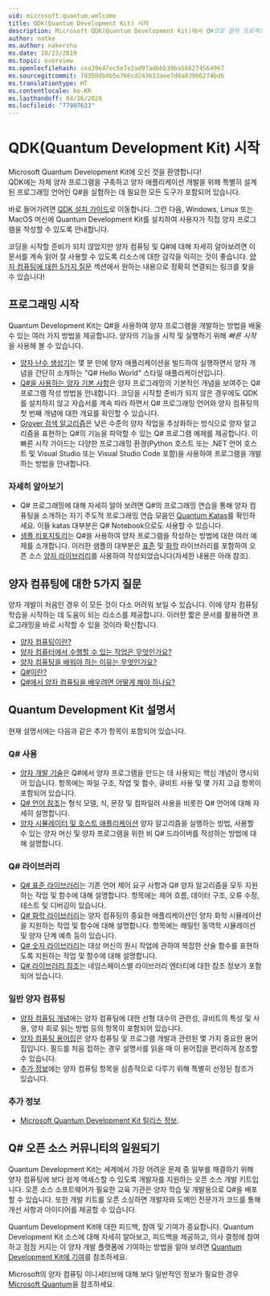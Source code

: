```yaml
---
uid: microsoft.quantum.welcome
title: QDK(Quantum Development Kit) 시작
description: Microsoft QDK(Quantum Development Kit)에서 Q#으로 양자 프로젝트 프로그래밍을 시작하는 방법을 알아봅니다.
author: natke
ms.author: nakersha
ms.date: 10/23/2019
ms.topic: overview
ms.openlocfilehash: cea39e47ec5e7e2ad97adbbb39ba586274564967
ms.sourcegitcommit: 7d350db4b5e766cd243633aee7d0a839b6274bd6
ms.translationtype: HT
ms.contentlocale: ko-KR
ms.lasthandoff: 04/16/2020
ms.locfileid: "77907633"
---
```

# <a name="get-started-with-the-quantum-development-kit-qdk"></a>QDK(Quantum Development Kit) 시작

Microsoft Quantum Development Kit에 오신 것을 환영합니다!  
QDK에는 자체 양자 프로그램을 구축하고 양자 애플리케이션 개발을 위해 특별히 설계된 프로그래밍 언어인 Q#을 실험하는 데 필요한 모든 도구가 포함되어 있습니다. 

바로 들어가려면 [QDK 설치 가이드](xref:microsoft.quantum.install)로 이동합니다.
그런 다음, Windows, Linux 또는 MacOS 머신에 Quantum Development Kit를 설치하여 사용자가 직접 양자 프로그램을 작성할 수 있도록 안내합니다.

코딩을 시작할 준비가 되지 않았지만 양자 컴퓨팅 및 Q#에 대해 자세히 알아보려면 이 문서를 계속 읽어 잘 사용할 수 있도록 리소스에 대한 감각을 익히는 것이 좋습니다. [양자 컴퓨팅에 대한 5가지 질문](#five-questions-about-quantum-computing) 섹션에서 원하는 내용으로 정확히 연결되는 링크를 찾을 수 있습니다!

## <a name="get-started-programming"></a>프로그래밍 시작

Quantum Development Kit는 Q#을 사용하여 양자 프로그램을 개발하는 방법을 배울 수 있는 여러 가지 방법을 제공합니다.
양자의 기능을 시작 및 실행하기 위해 *빠른 시작*을 사용해 볼 수 있습니다.

* [양자 난수 생성기](xref:microsoft.quantum.quickstarts.qrng)는 몇 분 만에 양자 애플리케이션을 빌드하여 실행하면서 양자 개념을 간단히 소개하는 "Q# Hello World" 스타일 애플리케이션입니다.
* [Q#을 사용하는 양자 기본 사항](xref:microsoft.quantum.write-program)은 양자 프로그래밍의 기본적인 개념을 보여주는 Q# 프로그램 작성 방법을 안내합니다. 
    코딩을 시작할 준비가 되지 않은 경우에도 QDK를 설치하지 않고 자습서를 계속 따라 하면서 Q# 프로그래밍 언어와 양자 컴퓨팅의 첫 번째 개념에 대한 개요를 확인할 수 있습니다.
* [Grover 검색 알고리즘](xref:microsoft.quantum.quickstarts.search)은 낮은 수준의 양자 작업을 추상화하는 방식으로 양자 알고리즘을 표현하는 Q#의 기능을 파악할 수 있는 Q# 프로그램 예제를 제공합니다. 
    이 빠른 시작 가이드는 다양한 프로그래밍 환경(Python 호스트 또는 .NET 언어 호스트 및 Visual Studio 또는 Visual Studio Code 포함)을 사용하여 프로그램을 개발하는 방법을 안내합니다.

### <a name="learning-further"></a>자세히 알아보기
* Q# 프로그래밍에 대해 자세히 알아 보려면 Q#의 프로그래밍 연습을 통해 양자 컴퓨팅을 소개하는 자기 주도적 프로그래밍 연습 모음인 [Quantum Katas](https://github.com/Microsoft/QuantumKatas)를 확인하세요.
    이들 katas 대부분은 Q# Notebook으로도 사용할 수 있습니다. 
* [샘플 리포지토리](https://github.com/Microsoft/Quantum)는 Q#을 사용하여 양자 프로그램을 작성하는 방법에 대한 여러 예제를 소개합니다. 이러한 샘플의 대부분은 [표준](https://github.com/Microsoft/QuantumLibraries) 및 [화학](xref:microsoft.quantum.libraries.standard.intro) 라이브러리를 포함하여 오픈 소스 [양자 라이브러리](xref:microsoft.quantum.chemistry.concepts.intro)를 사용하여 작성되었습니다(자세한 내용은 아래 참조).

## <a name="five-questions-about-quantum-computing"></a>양자 컴퓨팅에 대한 5가지 질문

양자 개발이 처음인 경우 이 모든 것이 다소 어려워 보일 수 있습니다. 이에 양자 컴퓨팅 학습을 시작하는 데 도움이 되는 리소스를 제공합니다. 이러한 짧은 문서를 활용하면 프로그래밍을 바로 시작할 수 있을 것이라 확신합니다.
* [양자 컴퓨팅이란?](xref:microsoft.quantum.overview.what)
* [양자 컴퓨터에서 수행할 수 있는 작업은 무엇인가요?](xref:microsoft.quantum.overview.computers)
* [양자 컴퓨팅을 배워야 하는 이유는 무엇인가요?](xref:microsoft.quantum.overview.why)
* [Q#이란?](xref:microsoft.quantum.overview.qsharp)
* [Q#에서 양자 컴퓨팅을 배우려면 어떻게 해야 하나요?](xref:microsoft.quantum.overview.learn)

## <a name="quantum-development-kit-documentation"></a>Quantum Development Kit 설명서

현재 설명서에는 다음과 같은 추가 항목이 포함되어 있습니다.

### <a name="using-q"></a>Q# 사용
* [양자 개발 기술](xref:microsoft.quantum.techniques.intro)은 Q#에서 양자 프로그램을 만드는 데 사용되는 핵심 개념이 명시되어 있습니다. 항목에는 파일 구조, 작업 및 함수, 큐비트 사용 및 몇 가지 고급 항목이 포함되어 있습니다.
* [Q# 언어 참조](xref:microsoft.quantum.language.intro)는 형식 모델, 식, 문장 및 컴파일러 사용을 비롯한 Q# 언어에 대해 자세히 설명합니다.
* [양자 시뮬레이터 및 호스트 애플리케이션](xref:microsoft.quantum.machines) 양자 알고리즘을 실행하는 방법, 사용할 수 있는 양자 머신 및 양자 프로그램을 위한 비 Q# 드라이버를 작성하는 방법에 대해 설명합니다.

### <a name="q-libraries"></a>Q# 라이브러리
* [Q# 표준 라이브러리](xref:microsoft.quantum.libraries.standard.intro)는 기존 언어 제어 요구 사항과 Q# 양자 알고리즘을 모두 지원하는 작업 및 함수에 대해 설명합니다. 
    항목에는 제어 흐름, 데이터 구조, 오류 수정, 테스트 및 디버깅이 있습니다. 
* [Q# 화학 라이브러리](xref:microsoft.quantum.chemistry.concepts.intro)는 양자 컴퓨팅의 중요한 애플리케이션인 양자 화학 시뮬레이션을 지원하는 작업 및 함수에 대해 설명합니다. 항목에는 해밀턴 동역학 시뮬레이션 및 양자 단계 예측 등이 있습니다.
* [Q# 숫자 라이브러리](xref:microsoft.quantum.numerics.intro)는 대상 머신의 원시 작업에 관하여 복잡한 산술 함수를 표현하도록 지원하는 작업 및 함수에 대해 설명합니다.
* [Q# 라이브러리 참조](xref:microsoft.quantum.standardlibsintro)는 네임스페이스별 라이브러리 엔터티에 대한 참조 정보가 포함되어 있습니다.

### <a name="general-quantum-computing"></a>일반 양자 컴퓨팅
* [양자 컴퓨팅 개념](xref:microsoft.quantum.concepts.intro)에는 양자 컴퓨팅에 대한 선형 대수의 관련성, 큐비트의 특성 및 사용, 양자 회로 읽는 방법 등의 항목이 포함되어 있습니다.
* [양자 컴퓨팅 용어집](xref:microsoft.quantum.glossary)은 양자 컴퓨팅 및 프로그램 개발과 관련된 몇 가지 중요한 용어집입니다. 
    필드를 처음 접하는 경우 설명서를 읽을 때 이 용어집을 편리하게 참조할 수 있습니다.
* [추가 정보](xref:microsoft.quantum.more-information)에는 양자 컴퓨팅 항목을 심층적으로 다루기 위해 특별히 선정된 참조가 있습니다.

### <a name="additional-info"></a>추가 정보
* [Microsoft Quantum Development Kit 릴리스 정보](xref:microsoft.quantum.relnotes).


## <a name="be-a-part-of-the-q-open-source-community"></a>Q# 오픈 소스 커뮤니티의 일원되기
Quantum Development Kit는 세계에서 가장 어려운 문제 중 일부를 해결하기 위해 양자 컴퓨팅에 보다 쉽게 액세스할 수 있도록 개발자를 지원하는 오픈 소스 개발 키트입니다.  오픈 소스 소프트웨어가 필요한 교육 기관은 양자 학습 및 개발용으로 Q#을 배포할 수 있습니다. 또한 개발 키트를 오픈 소싱하면 개발자와 도메인 전문가가 코드를 통해 개선 사항과 아이디어를 제공할 수 있습니다.

Quantum Development Kit에 대한 피드백, 참여 및 기여가 중요합니다.  Quantum Development Kit 소스에 대해 자세히 알아보고, 피드백을 제공하고, 의사 결정에 참여하고 점점 커지는 이 양자 개발 플랫폼에 기여하는 방법을 알아 보려면 [Quantum Development Kit에 기여](xref:microsoft.quantum.contributing)를 참조하세요.

Microsoft의 양자 컴퓨팅 이니셔티브에 대해 보다 일반적인 정보가 필요한 경우 [Microsoft Quantum](https://www.microsoft.com/en-us/quantum/)을 참조하세요.
